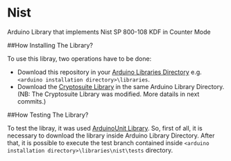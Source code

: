 Nist
====

Arduino Library that implements Nist SP 800-108 KDF in Counter Mode

##How Installing The Library?

To use this libray, two operations have to be done:
* Download this repository in your [Arduino Libraries Directory](http://arduino.cc/en/Guide/Libraries) e.g. `<arduino installation directory>\libraries`.
* Download the [Cryptosuite Library](https://github.com/Cathedrow/Cryptosuite/) in the same Arduino Library Directory. (NB: The Cryptosuite Library was modified. More datails in next commits.)

##How Testing The Library?

To test the libray, it was used [ArduinoUnit Library](https://github.com/mmurdoch/arduinounit).
So, first of all, it is necessary to download the library inside Arduino Library Directory.
After that, it is possible to execute the test branch contained inside `<arduino installation directory>\libraries\nist\tests` directory.
